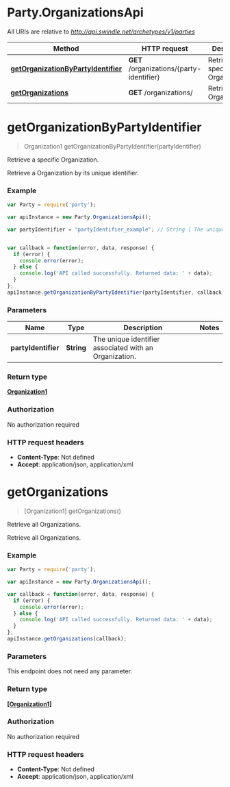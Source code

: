 # Party.OrganizationsApi

All URIs are relative to *http://api.swindle.net/archetypes/v1/parties*

Method | HTTP request | Description
------------- | ------------- | -------------
[**getOrganizationByPartyIdentifier**](OrganizationsApi.md#getOrganizationByPartyIdentifier) | **GET** /organizations/{party-identifier} | Retrieve a specific Organization.
[**getOrganizations**](OrganizationsApi.md#getOrganizations) | **GET** /organizations/ | Retrieve all Organizations.


<a name="getOrganizationByPartyIdentifier"></a>
# **getOrganizationByPartyIdentifier**
> Organization1 getOrganizationByPartyIdentifier(partyIdentifier)

Retrieve a specific Organization.

Retrieve a Organization by its unique identifier.

### Example
```javascript
var Party = require('party');

var apiInstance = new Party.OrganizationsApi();

var partyIdentifier = "partyIdentifier_example"; // String | The unique identifier associated with an Organization.


var callback = function(error, data, response) {
  if (error) {
    console.error(error);
  } else {
    console.log('API called successfully. Returned data: ' + data);
  }
};
apiInstance.getOrganizationByPartyIdentifier(partyIdentifier, callback);
```

### Parameters

Name | Type | Description  | Notes
------------- | ------------- | ------------- | -------------
 **partyIdentifier** | **String**| The unique identifier associated with an Organization. | 

### Return type

[**Organization1**](Organization1.md)

### Authorization

No authorization required

### HTTP request headers

 - **Content-Type**: Not defined
 - **Accept**: application/json, application/xml

<a name="getOrganizations"></a>
# **getOrganizations**
> [Organization1] getOrganizations()

Retrieve all Organizations.

Retrieve all Organizations.

### Example
```javascript
var Party = require('party');

var apiInstance = new Party.OrganizationsApi();

var callback = function(error, data, response) {
  if (error) {
    console.error(error);
  } else {
    console.log('API called successfully. Returned data: ' + data);
  }
};
apiInstance.getOrganizations(callback);
```

### Parameters
This endpoint does not need any parameter.

### Return type

[**[Organization1]**](Organization1.md)

### Authorization

No authorization required

### HTTP request headers

 - **Content-Type**: Not defined
 - **Accept**: application/json, application/xml

